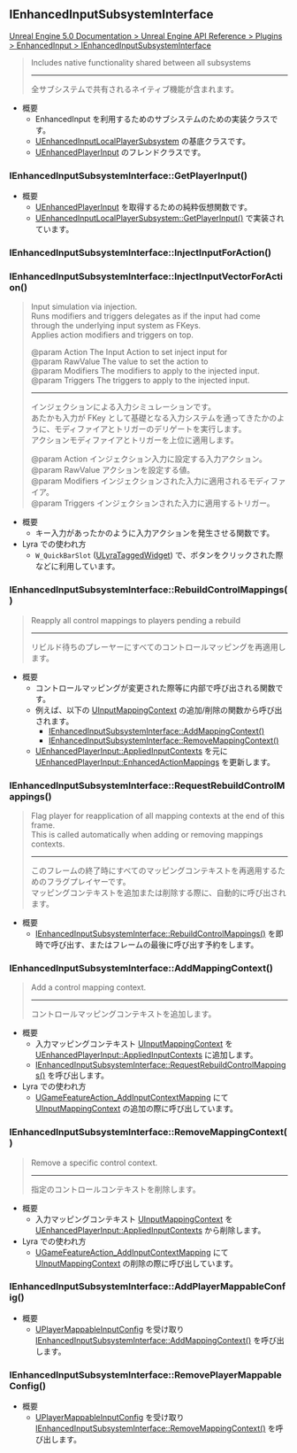 ## IEnhancedInputSubsystemInterface

[Unreal Engine 5.0 Documentation > Unreal Engine API Reference > Plugins > EnhancedInput > IEnhancedInputSubsystemInterface](https://docs.unrealengine.com/5.0/en-US/API/Plugins/EnhancedInput/IEnhancedInputSubsystemInterface/)

> Includes native functionality shared between all subsystems  
> 
> ----
> 全サブシステムで共有されるネイティブ機能が含まれます。

* 概要
	* EnhancedInput を利用するためのサブシステムのための実装クラスです。
	* [UEnhancedInputLocalPlayerSubsystem] の基底クラスです。
	* [UEnhancedPlayerInput] のフレンドクラスです。

### IEnhancedInputSubsystemInterface::GetPlayerInput()

* 概要
	* [UEnhancedPlayerInput] を取得するための純粋仮想関数です。
	* [UEnhancedInputLocalPlayerSubsystem::GetPlayerInput()] で実装されています。

### IEnhancedInputSubsystemInterface::InjectInputForAction()
### IEnhancedInputSubsystemInterface::InjectInputVectorForAction()

> Input simulation via injection.  
> Runs modifiers and triggers delegates as if the input had come through the underlying input system as FKeys.  
> Applies action modifiers and triggers on top.  
> 
> @param Action			The Input Action to set inject input for  
> @param RawValue		The value to set the action to  
> @param Modifiers		The modifiers to apply to the injected input.  
> @param Triggers		The triggers to apply to the injected input.  
> 
> ----
> インジェクションによる入力シミュレーションです。  
> あたかも入力が FKey として基礎となる入力システムを通ってきたかのように、モディファイアとトリガーのデリゲートを実行します。  
> アクションモディファイアとトリガーを上位に適用します。  
> 
> @param Action			インジェクション入力に設定する入力アクション。  
> @param RawValue		アクションを設定する値。  
> @param Modifiers		インジェクションされた入力に適用されるモディファイア。  
> @param Triggers		インジェクションされた入力に適用するトリガー。  

* 概要
	* キー入力があったかのように入力アクションを発生させる関数です。
* Lyra での使われ方
	* `W_QuickBarSlot` ([ULyraTaggedWidget]) で、ボタンをクリックされた際などに利用しています。


### IEnhancedInputSubsystemInterface::RebuildControlMappings()

> Reapply all control mappings to players pending a rebuild  
> 
> ----
> リビルド待ちのプレーヤーにすべてのコントロールマッピングを再適用します。

* 概要
	* コントロールマッピングが変更された際等に内部で呼び出される関数です。
	* 例えば、以下の [UInputMappingContext] の追加/削除の関数から呼び出されます。
		* [IEnhancedInputSubsystemInterface::AddMappingContext()]
		* [IEnhancedInputSubsystemInterface::RemoveMappingContext()]
	* [UEnhancedPlayerInput::AppliedInputContexts] を元に [UEnhancedPlayerInput::EnhancedActionMappings] を更新します。

### IEnhancedInputSubsystemInterface::RequestRebuildControlMappings()

> Flag player for reapplication of all mapping contexts at the end of this frame.  
> This is called automatically when adding or removing mappings contexts.  
> 
> ----
> このフレームの終了時にすべてのマッピングコンテキストを再適用するためのフラグプレイヤーです。  
> マッピングコンテキストを追加または削除する際に、自動的に呼び出されます。  

* 概要
	* [IEnhancedInputSubsystemInterface::RebuildControlMappings()] を即時で呼び出す、またはフレームの最後に呼び出す予約をします。

### IEnhancedInputSubsystemInterface::AddMappingContext()

> Add a control mapping context.  
> 
> ----
> コントロールマッピングコンテキストを追加します。  

* 概要
	* 入力マッピングコンテキスト [UInputMappingContext] を [UEnhancedPlayerInput::AppliedInputContexts] に追加します。
	* [IEnhancedInputSubsystemInterface::RequestRebuildControlMappings()] を呼び出します。
* Lyra での使われ方
	* [UGameFeatureAction_AddInputContextMapping] にて [UInputMappingContext] の追加の際に呼び出しています。

### IEnhancedInputSubsystemInterface::RemoveMappingContext()

> Remove a specific control context.  
> 
> ----
> 指定のコントロールコンテキストを削除します。  

* 概要
	* 入力マッピングコンテキスト [UInputMappingContext] を [UEnhancedPlayerInput::AppliedInputContexts] から削除します。
* Lyra での使われ方
	* [UGameFeatureAction_AddInputContextMapping] にて [UInputMappingContext] の削除の際に呼び出しています。

### IEnhancedInputSubsystemInterface::AddPlayerMappableConfig()

* 概要
	* [UPlayerMappableInputConfig] を受け取り [IEnhancedInputSubsystemInterface::AddMappingContext()] を呼び出します。

### IEnhancedInputSubsystemInterface::RemovePlayerMappableConfig()

* 概要
	* [UPlayerMappableInputConfig] を受け取り [IEnhancedInputSubsystemInterface::RemoveMappingContext()] を呼び出します。

 



<!--- ページ内のリンク --->

<!--- 自前の画像へのリンク --->

<!--- generated --->
[UGameFeatureAction_AddInputContextMapping]: ../../Lyra/GameFeature/UGameFeatureAction_AddInputContextMapping.md#ugamefeatureaction_addinputcontextmapping
[ULyraTaggedWidget]: ../../Lyra/Widget/ULyraTaggedWidget.md#ulyrataggedwidget
[IEnhancedInputSubsystemInterface::RebuildControlMappings()]: ../../UE/Input/IEnhancedInputSubsystemInterface.md#ienhancedinputsubsysteminterfacerebuildcontrolmappings
[IEnhancedInputSubsystemInterface::RequestRebuildControlMappings()]: ../../UE/Input/IEnhancedInputSubsystemInterface.md#ienhancedinputsubsysteminterfacerequestrebuildcontrolmappings
[IEnhancedInputSubsystemInterface::AddMappingContext()]: ../../UE/Input/IEnhancedInputSubsystemInterface.md#ienhancedinputsubsysteminterfaceaddmappingcontext
[IEnhancedInputSubsystemInterface::RemoveMappingContext()]: ../../UE/Input/IEnhancedInputSubsystemInterface.md#ienhancedinputsubsysteminterfaceremovemappingcontext
[UEnhancedInputLocalPlayerSubsystem]: ../../UE/Input/UEnhancedInputLocalPlayerSubsystem.md#uenhancedinputlocalplayersubsystem
[UEnhancedInputLocalPlayerSubsystem::GetPlayerInput()]: ../../UE/Input/UEnhancedInputLocalPlayerSubsystem.md#uenhancedinputlocalplayersubsystemgetplayerinput
[UEnhancedPlayerInput]: ../../UE/Input/UEnhancedPlayerInput.md#uenhancedplayerinput
[UEnhancedPlayerInput::AppliedInputContexts]: ../../UE/Input/UEnhancedPlayerInput.md#uenhancedplayerinputappliedinputcontexts
[UEnhancedPlayerInput::EnhancedActionMappings]: ../../UE/Input/UEnhancedPlayerInput.md#uenhancedplayerinputenhancedactionmappings
[UInputMappingContext]: ../../UE/Input/UInputMappingContext.md#uinputmappingcontext
[UPlayerMappableInputConfig]: ../../UE/Input/UPlayerMappableInputConfig.md#uplayermappableinputconfig
